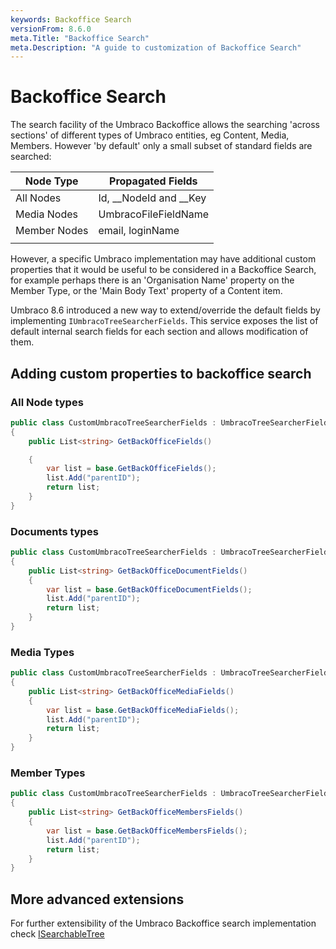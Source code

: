 ```yaml
---
keywords: Backoffice Search
versionFrom: 8.6.0
meta.Title: "Backoffice Search"
meta.Description: "A guide to customization of Backoffice Search"
---
```


# Backoffice Search

The search facility of the Umbraco Backoffice allows the searching 'across sections' of different types of Umbraco entities, eg Content, Media, Members. However 'by default' only a small subset of standard fields are searched:

| Node Type    | Propagated Fields      |
| ------------ | ---------------------- |
| All Nodes    | Id, __NodeId and __Key |
| Media Nodes  | UmbracoFileFieldName   |
| Member Nodes | email, loginName       |
|              |                        |

However, a specific Umbraco implementation may have additional custom properties that it would be useful to be considered in a Backoffice Search, for example perhaps there is an 'Organisation Name' property on the Member Type, or the 'Main Body Text' property of a Content item. 

Umbraco 8.6 introduced a new way to extend/override the default fields by implementing `IUmbracoTreeSearcherFields`. This service exposes the list of default internal search fields for each section and allows modification of them.

## Adding custom properties to backoffice search

### All Node types

```csharp
public class CustomUmbracoTreeSearcherFields : UmbracoTreeSearcherFields,     IUmbracoTreeSearcherFields
{
    public List<string> GetBackOfficeFields()

    {
        var list = base.GetBackOfficeFields();
        list.Add("parentID");
        return list;
    }
}
```

### Documents types

```csharp
public class CustomUmbracoTreeSearcherFields : UmbracoTreeSearcherFields,     IInternalSearchConstants
{
    public List<string> GetBackOfficeDocumentFields()
    {
        var list = base.GetBackOfficeDocumentFields();
        list.Add("parentID");
        return list;
    }
}
```

### Media Types

```csharp
public class CustomUmbracoTreeSearcherFields : UmbracoTreeSearcherFields,     IUmbracoTreeSearcherFields
{
    public List<string> GetBackOfficeMediaFields()
    {
        var list = base.GetBackOfficeMediaFields();
        list.Add("parentID");
        return list;
    }
}
```

### Member Types

```csharp
public class CustomUmbracoTreeSearcherFields : UmbracoTreeSearcherFields,     IUmbracoTreeSearcherFields
{
    public List<string> GetBackOfficeMembersFields()
    {
        var list = base.GetBackOfficeMembersFields();
        list.Add("parentID");
        return list;
    }
}
```

## More advanced extensions

For further extensibility of the Umbraco Backoffice search implementation check [ISearchableTree](https://our.umbraco.com/Documentation/Extending/Section-Trees/Searchable-Trees/ "https://our.umbraco.com/Documentation/Extending/Section-Trees/Searchable-Trees/")
